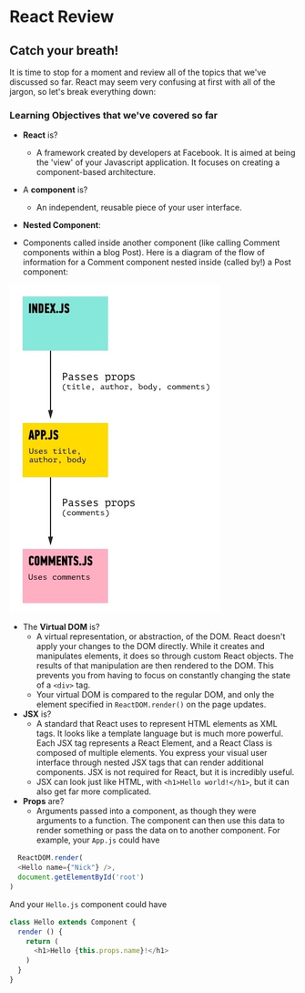 #  React Review


## Catch your breath!

It is time to stop for a moment and review all of the topics that we've discussed so far. React may seem very confusing at first with all of the jargon, so let's break everything down:

### Learning Objectives that we've covered so far

* **React** is?
  * A framework created by developers at Facebook. It is aimed at being the 'view' of your Javascript application. It focuses on creating a component-based architecture.
* A **component** is?
  * An independent, reusable piece of your user interface.

* **Nested Component**:
- Components called inside another component (like calling Comment components within a blog Post). Here is a diagram of the flow of information for a Comment component nested inside (called by!) a Post component:

![nested components chart](./images/nested_components_chart.jpg)

* The **Virtual DOM** is?
  * A virtual representation, or abstraction, of the DOM. React doesn't apply your changes to the DOM directly. While it creates and manipulates elements, it does so through custom React objects. The results of that manipulation are then rendered to the DOM. This prevents you from having to focus on constantly changing the state of a `<div>` tag.
  * Your virtual DOM is compared to the regular DOM, and only the element specified in `ReactDOM.render()` on the page updates.
* **JSX** is?
  * A standard that React uses to represent HTML elements as XML tags. It looks like a template language but is much more powerful. Each JSX tag represents a React Element, and a React Class is composed of multiple elements. You express your visual user interface through nested JSX tags that can render additional components. JSX is not required for React, but it is incredibly useful.
  * JSX can look just like HTML, with `<h1>Hello world!</h1>`, but it can also get far more complicated.
* **Props** are?
  * Arguments passed into a component, as though they were arguments to a function. The component can then use this data to render something or pass the data on to another component. For example, your `App.js` could have

```js
  ReactDOM.render(
  <Hello name={"Nick"} />,
  document.getElementById('root')
)
```

And your `Hello.js` component could have

```js
class Hello extends Component {
  render () {
    return (
      <h1>Hello {this.props.name}!</h1>
    )
  }
}
```
